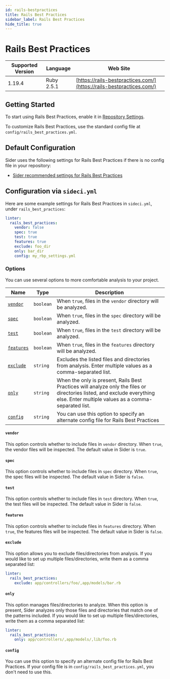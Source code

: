 ```yaml
---
id: rails-bestpractices
title: Rails Best Practices
sidebar_label: Rails Best Practices
hide_title: true
---
```


# Rails Best Practices

| Supported Version | Language | Web Site |
| ----------------- | -------- | -------- |
| 1.19.4 | Ruby 2.5.1 | [https://rails-bestpractices.com/](https://rails-bestpractices.com/) |

## Getting Started

To start using Rails Best Practices, enable it in [Repository Settings](../../getting-started/repository-settings.md).

To customize Rails Best Practices, use the standard config file at `config/rails_best_practices.yml`.

## Default Configuration

Sider uses the following settings for Rails Best Practices if there is no config file in your repository:

* [Sider recommended settings for Rails Best Practices](https://github.com/actcat/sideci_config/blob/master/ruby/rails_best_practices/sideci_rails_best_practices.yml)

## Configuration via `sideci.yml`

Here are some example settings for Rails Best Practices in `sideci.yml`, under `rails_best_practices`:

```yaml:sideci.yml
linter:
  rails_best_practices:
    vendor: false
    spec: true
    test: true
    features: true
    exclude: foo_dir
    only: bar_dir
    config: my_rbp_settings.yml
```

### Options

You can use several options to more comfortable analysis to your project.

| Name | Type | Description |
| ---- | ---- | ----------- |
| [`vendor`](#vendor) | `boolean` | When `true`, files in the `vendor` directory will be analyzed. |
| [`spec`](#spec) | `boolean` | When `true`, files in the `spec` directory will be analyzed. |
| [`test`](#test) | `boolean` | When `true`, files in the `test` directory will be analyzed. |
| [`features`](#features) | `boolean` | When `true`, files in the `features` directory will be analyzed. |
| [`exclude`](#exclude) | `string` | Excludes the listed files and directories from analysis. Enter multiple values as a comma-separated list. |
| [`only`](#only) | `string` | When the only is present, Rails Best Practices will analyze only the files or directories listed, and exclude everything else. Enter multiple values as a comma-separated list. |
| [`config`](#config) | `string` | You can use this option to specify an alternate config file for Rails Best Practices |

#### `vendor`

This option controls whether to include files in `vendor` directory. When `true`, the vendor files will be inspected. The default value in Sider is `true`.

#### `spec`

This option controls whether to include files in `spec` directory. When `true`, the spec files will be inspected. The default value in Sider is `false`.

#### `test`

This option controls whether to include files in `test` directory. When `true`, the test files will be inspected. The default value in Sider is `false`.

#### `features`

This option controls whether to include files in `features` directory. When `true`, the features files will be inspected. The default value in Sider is `false`.

#### `exclude`

This option allows you to exclude files/directories from analysis. If you would like to set up multiple files/directories, write them as a comma separated list:

```yaml:sideci.yml
linter:
  rails_best_practices:
    exclude: app/controllers/foo/,app/models/bar.rb
```

#### `only`

This option manages files/directories to analyze. When this option is present, Sider analyzes only those files and directories that match one of the patterns included. If you would like to set up multiple files/directories, write them as a comma separated list:

```yaml:sideci.yml
linter:
  rails_best_practices:
    only: app/controllers/,app/models/,lib/foo.rb
```

#### `config`

You can use this option to specify an alternate config file for Rails Best Practices. If your config file is in `config/rails_best_practices.yml`, you don't need to use this.
